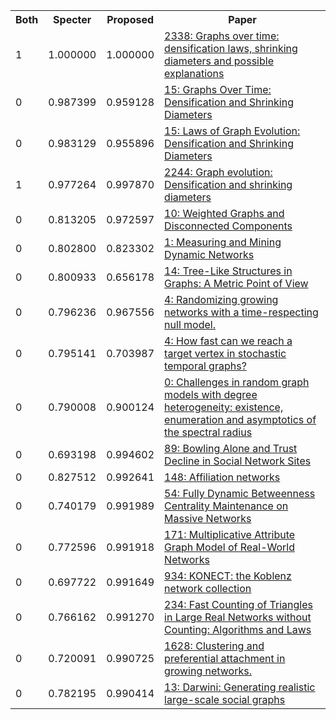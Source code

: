 <html><table><tr>
<th>Both</th>
<th>Specter</th>
<th>Proposed</th>
<th>Paper</th>
</tr>
<tr>
<td>1</td>
<td>1.000000</td>
<td>1.000000</td>
<td><a href="https://www.semanticscholar.org/paper/788b6f36a2b7cab86a5a29000e8b7cde25b85e73">2338: Graphs over time: densification laws, shrinking diameters and possible explanations</a></td>
</tr>
<tr>
<td>0</td>
<td>0.987399</td>
<td>0.959128</td>
<td><a href="https://www.semanticscholar.org/paper/6ea600cb73a2b75e9b5b0515f2a3dee3dd56cf1f">15: Graphs Over Time: Densification and Shrinking Diameters</a></td>
</tr>
<tr>
<td>0</td>
<td>0.983129</td>
<td>0.955896</td>
<td><a href="https://www.semanticscholar.org/paper/92aa14584f3659071395ffd29fd97f137f5293b1">15: Laws of Graph Evolution: Densification and Shrinking Diameters</a></td>
</tr>
<tr>
<td>1</td>
<td>0.977264</td>
<td>0.997870</td>
<td><a href="https://www.semanticscholar.org/paper/5929e6031115e3dfa4b4f12071f4e16b24a003e0">2244: Graph evolution: Densification and shrinking diameters</a></td>
</tr>
<tr>
<td>0</td>
<td>0.813205</td>
<td>0.972597</td>
<td><a href="https://www.semanticscholar.org/paper/2b01401810e4f5017471ce42129f7a3bd992fb70">10: Weighted Graphs and Disconnected Components</a></td>
</tr>
<tr>
<td>0</td>
<td>0.802800</td>
<td>0.823302</td>
<td><a href="https://www.semanticscholar.org/paper/8dccd9f57f70823959de30a693a439143dd35bc7">1: Measuring and Mining Dynamic Networks</a></td>
</tr>
<tr>
<td>0</td>
<td>0.800933</td>
<td>0.656178</td>
<td><a href="https://www.semanticscholar.org/paper/a5be9ad903a2a7b8b184e47fd585c965c1e849ce">14: Tree-Like Structures in Graphs: A Metric Point of View</a></td>
</tr>
<tr>
<td>0</td>
<td>0.796236</td>
<td>0.967556</td>
<td><a href="https://www.semanticscholar.org/paper/ee00f3e0e032019a1e69a51ed6ef5618cb8fc11d">4: Randomizing growing networks with a time-respecting null model.</a></td>
</tr>
<tr>
<td>0</td>
<td>0.795141</td>
<td>0.703987</td>
<td><a href="https://www.semanticscholar.org/paper/7b6f435b938dab6a51a67a5311fd98e8fd9636ed">4: How fast can we reach a target vertex in stochastic temporal graphs?</a></td>
</tr>
<tr>
<td>0</td>
<td>0.790008</td>
<td>0.900124</td>
<td><a href="https://www.semanticscholar.org/paper/dd793c90720b507eff47958db09fb38245acdbe7">0: Challenges in random graph models with degree heterogeneity: existence, enumeration and asymptotics of the spectral radius</a></td>
</tr>
<tr>
<td>0</td>
<td>0.693198</td>
<td>0.994602</td>
<td><a href="https://www.semanticscholar.org/paper/f4e32965eecd04454ab6eba8f69b3e59f62206ad">89: Bowling Alone and Trust Decline in Social Network Sites</a></td>
</tr>
<tr>
<td>0</td>
<td>0.827512</td>
<td>0.992641</td>
<td><a href="https://www.semanticscholar.org/paper/e1d79bc737fd8b13c3abbed1ff29d167db3724df">148: Affiliation networks</a></td>
</tr>
<tr>
<td>0</td>
<td>0.740179</td>
<td>0.991989</td>
<td><a href="https://www.semanticscholar.org/paper/191d6355948826e24004e7c855368ac43ec9fb73">54: Fully Dynamic Betweenness Centrality Maintenance on Massive Networks</a></td>
</tr>
<tr>
<td>0</td>
<td>0.772596</td>
<td>0.991918</td>
<td><a href="https://www.semanticscholar.org/paper/b7a515a40b8ded24434652c1780597f98aa3a6ce">171: Multiplicative Attribute Graph Model of Real-World Networks</a></td>
</tr>
<tr>
<td>0</td>
<td>0.697722</td>
<td>0.991649</td>
<td><a href="https://www.semanticscholar.org/paper/f816c7407ee34eab3d40d87e286ff8e1608d3d19">934: KONECT: the Koblenz network collection</a></td>
</tr>
<tr>
<td>0</td>
<td>0.766162</td>
<td>0.991270</td>
<td><a href="https://www.semanticscholar.org/paper/7ce9b4d45e49b5b46a159cca91e376f39655ea31">234: Fast Counting of Triangles in Large Real Networks without Counting: Algorithms and Laws</a></td>
</tr>
<tr>
<td>0</td>
<td>0.720091</td>
<td>0.990725</td>
<td><a href="https://www.semanticscholar.org/paper/6d70e92a79c18c3e3b28e3b64168d3266abb15a4">1628: Clustering and preferential attachment in growing networks.</a></td>
</tr>
<tr>
<td>0</td>
<td>0.782195</td>
<td>0.990414</td>
<td><a href="https://www.semanticscholar.org/paper/69e07ce656cf29cc11e1bae79859919f271f95a0">13: Darwini: Generating realistic large-scale social graphs</a></td>
</tr>
</table></html>
